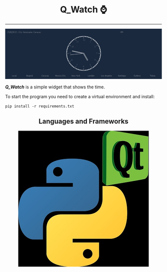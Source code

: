 <div align="center">
    <h1>Q_Watch ⌚️</h1>
</div>

---

<div>
    <img src="img\q_watch.jpg">
</div>


_**Q_Watch**_ is a simple widget that shows the time.

To start the program you need to create a virtual environment and install:


    pip install -r requirements.txt


<div align="center">
    <h2>Languages and Frameworks</h2>
</div>

<div align="center">
    <img src="img\python_pyqt5.jpg">
</div>
